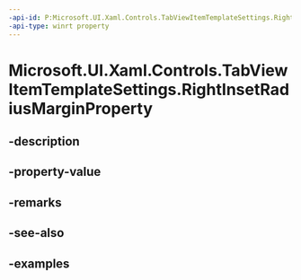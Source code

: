```yaml
---
-api-id: P:Microsoft.UI.Xaml.Controls.TabViewItemTemplateSettings.RightInsetRadiusMarginProperty
-api-type: winrt property
---
```


# Microsoft.UI.Xaml.Controls.TabViewItemTemplateSettings.RightInsetRadiusMarginProperty

<!--
public static Windows.UI.Xaml.DependencyProperty RightInsetRadiusMarginProperty { get; }
-->


## -description

## -property-value

## -remarks

## -see-also

## -examples


